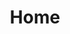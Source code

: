 ---
layout: default
title: Home
nav_order: 1
description: "A guide on using ChatGPT to jump-start your new venture creation!"
permalink: /
---